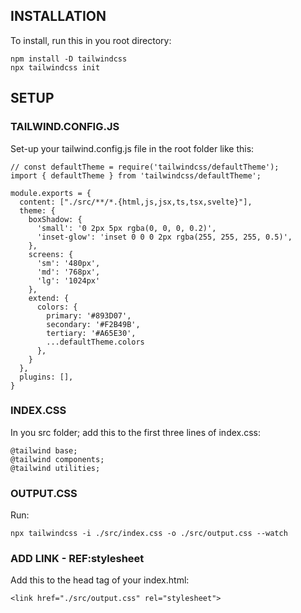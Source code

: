 ## INSTALLATION
To install, run this in you root directory:

```
npm install -D tailwindcss
npx tailwindcss init
```

## SETUP
### TAILWIND.CONFIG.JS
Set-up your tailwind.config.js file in the root folder like this:
```
// const defaultTheme = require('tailwindcss/defaultTheme');
import { defaultTheme } from 'tailwindcss/defaultTheme';

module.exports = {
  content: ["./src/**/*.{html,js,jsx,ts,tsx,svelte}"],
  theme: {
    boxShadow: {
      'small': '0 2px 5px rgba(0, 0, 0, 0.2)',
      'inset-glow': 'inset 0 0 0 2px rgba(255, 255, 255, 0.5)',
    },
    screens: {
      'sm': '480px',
      'md': '768px',
      'lg': '1024px'
    },
    extend: {
      colors: {
        primary: '#893D07',
        secondary: '#F2B49B',
        tertiary: '#A65E30',
        ...defaultTheme.colors 
      },
    }
  },
  plugins: [],
}
```

### INDEX.CSS
In you src folder; add this to the first three lines of index.css:
```
@tailwind base;
@tailwind components;
@tailwind utilities;
```

### OUTPUT.CSS
Run:
```
npx tailwindcss -i ./src/index.css -o ./src/output.css --watch
```

### ADD LINK - REF:stylesheet
Add this to the head tag of your index.html:
```
<link href="./src/output.css" rel="stylesheet">
```